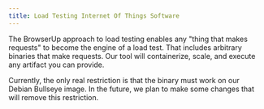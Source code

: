```yaml
---
title: Load Testing Internet Of Things Software
---
```


The BrowserUp approach to load testing enables any "thing that makes requests" to
become the engine of a load test.  That includes arbitrary binaries that make requests.
Our tool will containerize, scale, and execute any artifact you can provide.

Currently, the only real restriction is that the binary must work on our Debian Bullseye image.
In the future, we plan to make some changes that will remove this restriction.

